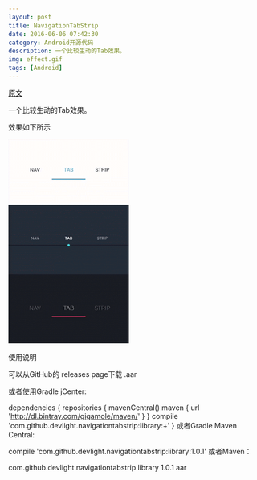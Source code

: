 ```yaml
---
layout: post
title: NavigationTabStrip
date: 2016-06-06 07:42:30
category: Android开源代码
description: 一个比较生动的Tab效果。
img: effect.gif
tags: [Android]
---
```

[原文](https://github.com/DevLight-Mobile-Agency/NavigationTabStrip)

一个比较生动的Tab效果。

效果如下所示

<img src="/img/NavigationTabStrip/effect.gif" title="effect" width="240" height="auto">

使用说明

可以从GitHub的 releases page下载 .aar

或者使用Gradle jCenter:

dependencies {
    repositories {
        mavenCentral()
        maven {
            url  'http://dl.bintray.com/gigamole/maven/'
        }
    }
    compile 'com.github.devlight.navigationtabstrip:library:+'
}
或者Gradle Maven Central:

compile 'com.github.devlight.navigationtabstrip:library:1.0.1'
或者Maven：

<dependency>
    <groupId>com.github.devlight.navigationtabstrip</groupId>
    <artifactId>library</artifactId>
    <version>1.0.1</version>
    <type>aar</type>
</dependency>